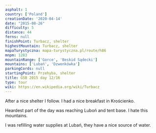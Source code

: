 ```yaml
---
asphalt: 1
country: ['Poland']
creationDate: '2020-04-14'
date: "2015-08-26"
difficulty: 5
distance: 44
ferns: null
finishPoint: Turbacz, shelter
highestMountain: Turbacz, shelter
mapaTurystyczna: mapa-turystyczna.pl/route/h86
mnpm: 1283
mountainRange: ['Gorce', 'Beskid Sądecki']
mountains: ['Lubań', 'Dzwonkówka']
parkingCords: null
startingPoint: Przehyba, shelter
title: GSB 2015 day 12/16
type: tour
wiki: https://en.wikipedia.org/wiki/Turbacz
---
```


After a nice shelter I follow. I had a nice breakfast in Krościenko.

Heardest part of the day was reaching Luboń and tent base. I hate this mountains.

I was refilling water supplies at Lubań, they have a nice source of water.
